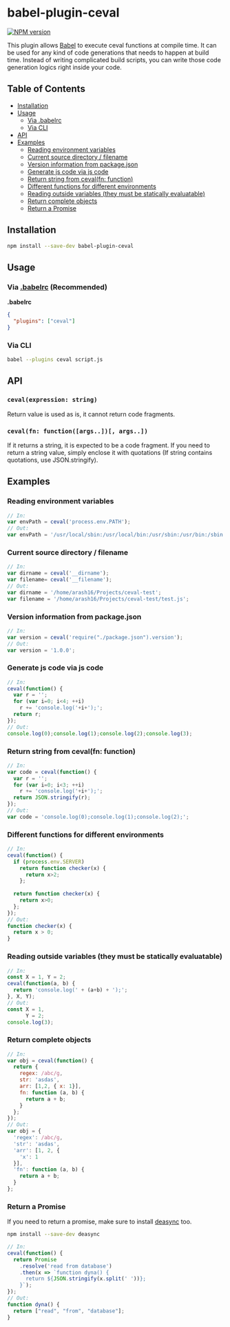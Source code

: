 # babel-plugin-ceval
[![NPM version](https://img.shields.io/npm/v/babel-plugin-ceval.svg)](https://www.npmjs.com/package/babel-plugin-ceval)

This plugin allows [Babel](https://babeljs.io) to execute ceval functions at compile time. It can be used for any kind
of code generations that needs to happen at build time. Instead of writing complicated build scripts, you can write
those code generation logics right inside your code.

## Table of Contents
- [Installation](#toc-install)
- [Usage](#toc-usage)
  - [Via .babelrc](#toc-babelrc)
  - [Via CLI](#toc-cli)
- [API](#toc-api)
- [Examples](#toc-examples)
  - [Reading environment variables](#toc-ex1)
  - [Current source directory / filename](#toc-ex2)
  - [Version information from package.json](#toc-ex3)
  - [Generate js code via js code](#toc-ex4)
  - [Return string from ceval(fn: function)](#toc-ex5)
  - [Different functions for different environments](#toc-ex6)
  - [Reading outside variables (they must be statically evaluatable)](#toc-ex7)
  - [Return complete objects](#toc-ex8)
  - [Return a Promise](#toc-ex9)


## <a id="toc-install"></a>Installation

```sh
npm install --save-dev babel-plugin-ceval
```

## <a id="toc-usage"></a>Usage

### <a id="toc-babelrc"></a>Via [.babelrc](http://babeljs.io/docs/usage/babelrc/) (Recommended)

**.babelrc**

```json
{
  "plugins": ["ceval"]
}
```

### <a id="toc-cli"></a>Via CLI

```sh
babel --plugins ceval script.js
```

## <a id="toc-api"></a>API

### `ceval(expression: string)`

Return value is used as is, it cannot return code fragments.

### `ceval(fn: function([args..])[, args..])`

If it returns a string, it is expected to be a code fragment. If you need to return
a string value, simply enclose it with quotations (If string contains quotations, use JSON.stringify).

## <a id="toc-examples"></a>Examples

### <a id="toc-ex1"></a>Reading environment variables

```javascript
// In:
var envPath = ceval('process.env.PATH');
// Out:
var envPath = '/usr/local/sbin:/usr/local/bin:/usr/sbin:/usr/bin:/sbin:/bin:/usr/games:/usr/local/games';
```

### <a id="toc-ex2"></a>Current source directory / filename

```javascript
// In:
var dirname = ceval('__dirname');
var filename= ceval('__filename');
// Out:
var dirname = '/home/arash16/Projects/ceval-test';
var filename = '/home/arash16/Projects/ceval-test/test.js';
```

### <a id="toc-ex3"></a>Version information from package.json

```javascript
// In:
var version = ceval('require("./package.json").version');
// Out:
var version = '1.0.0';
```

### <a id="toc-ex4"></a>Generate js code via js code

```javascript
// In:
ceval(function() {
  var r = '';
  for (var i=0; i<4; ++i)
    r += 'console.log('+i+');';
  return r;
});
// Out:
console.log(0);console.log(1);console.log(2);console.log(3);
```

### <a id="toc-ex5"></a>Return string from ceval(fn: function)

```javascript
// In:
var code = ceval(function() {
  var r = '';
  for (var i=0; i<3; ++i)
    r += 'console.log('+i+');';
  return JSON.stringify(r);
});
// Out:
var code = 'console.log(0);console.log(1);console.log(2);';
```

### <a id="toc-ex6"></a>Different functions for different environments

```javascript
// In:
ceval(function() {
  if (process.env.SERVER)
    return function checker(x) { 
      return x>2; 
    };
  
  return function checker(x) { 
    return x>0; 
  };
});
// Out:
function checker(x) {
  return x > 0;
}
```

### <a id="toc-ex7"></a>Reading outside variables (they must be statically evaluatable)

```javascript
// In:
const X = 1, Y = 2;
ceval(function(a, b) {
  return 'console.log(' + (a+b) + ');';
}, X, Y);
// Out:
const X = 1,
      Y = 2;
console.log(3);
```

### <a id="toc-ex8"></a>Return complete objects

```javascript
// In:
var obj = ceval(function() {
  return {
    regex: /abc/g,
    str: 'asdas',
    arr: [1,2, { x: 1}],
    fn: function (a, b) {
      return a + b;
    }
  };
});
// Out:
var obj = {
  'regex': /abc/g,
  'str': 'asdas',
  'arr': [1, 2, {
    'x': 1
  }],
  'fn': function (a, b) {
    return a + b;
  }
};
```

### <a id="toc-ex9"></a>Return a Promise

If you need to return a promise, make sure to install [deasync](https://github.com/abbr/deasync) too.

```sh
npm install --save-dev deasync
```

```javascript
// In:
ceval(function() {
  return Promise
    .resolve('read from database')
    .then(x => `function dyna() {
      return ${JSON.stringify(x.split(' '))};
    }`);
});
// Out:
function dyna() {
  return ["read", "from", "database"];
}
```
